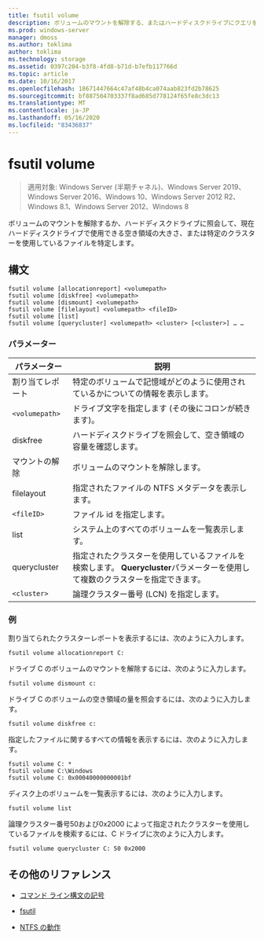 ```yaml
---
title: fsutil volume
description: ボリュームのマウントを解除する、またはハードディスクドライブにクエリを実行して、ハードディスクドライブ上で現在使用可能な空き領域の容量、または特定のクラスターを使用しているファイルを確認するには、fsutil volume コマンドの参照トピック。
ms.prod: windows-server
manager: dmoss
ms.author: toklima
author: toklima
ms.technology: storage
ms.assetid: 0397c204-b3f8-4fd8-b71d-b7efb117766d
ms.topic: article
ms.date: 10/16/2017
ms.openlocfilehash: 18671447664c47af48b4ca074aab823fd2b78625
ms.sourcegitcommit: bf887504703337f8ad685d778124f65fe8c3dc13
ms.translationtype: MT
ms.contentlocale: ja-JP
ms.lasthandoff: 05/16/2020
ms.locfileid: "83436837"
---
```

# <a name="fsutil-volume"></a>fsutil volume

> 適用対象: Windows Server (半期チャネル)、Windows Server 2019、Windows Server 2016、Windows 10、Windows Server 2012 R2、Windows 8.1、Windows Server 2012、Windows 8

ボリュームのマウントを解除するか、ハードディスクドライブに照会して、現在ハードディスクドライブで使用できる空き領域の大きさ、または特定のクラスターを使用しているファイルを特定します。

## <a name="syntax"></a>構文

```
fsutil volume [allocationreport] <volumepath>
fsutil volume [diskfree] <volumepath>
fsutil volume [dismount] <volumepath>
fsutil volume [filelayout] <volumepath> <fileID>
fsutil volume [list]
fsutil volume [querycluster] <volumepath> <cluster> [<cluster>] … …
```

### <a name="parameters"></a>パラメーター

| パラメーター | 説明 |
| --------- | ----------- |
| 割り当てレポート | 特定のボリュームで記憶域がどのように使用されているかについての情報を表示します。 |
| `<volumepath>` | ドライブ文字を指定します (その後にコロンが続きます)。 |
| diskfree | ハードディスクドライブを照会して、空き領域の容量を確認します。 |
| マウントの解除 | ボリュームのマウントを解除します。 |
| filelayout | 指定されたファイルの NTFS メタデータを表示します。 |
| `<fileID>` | ファイル id を指定します。 |
| list | システム上のすべてのボリュームを一覧表示します。 |
| querycluster | 指定されたクラスターを使用しているファイルを検索します。 **Querycluster**パラメーターを使用して複数のクラスターを指定できます。 |
| `<cluster>` | 論理クラスター番号 (LCN) を指定します。 |

### <a name="examples"></a>例

割り当てられたクラスターレポートを表示するには、次のように入力します。

```
fsutil volume allocationreport C:
```

ドライブ C のボリュームのマウントを解除するには、次のように入力します。

```
fsutil volume dismount c:
```

ドライブ C のボリュームの空き領域の量を照会するには、次のように入力します。

```
fsutil volume diskfree c:
```

指定したファイルに関するすべての情報を表示するには、次のように入力します。

```
fsutil volume C: *
fsutil volume C:\Windows
fsutil volume C: 0x00040000000001bf
```

ディスク上のボリュームを一覧表示するには、次のように入力します。

```
fsutil volume list
```

論理クラスター番号50および0x2000 によって指定されたクラスターを使用しているファイルを検索するには、C ドライブに次のように入力します。

```
fsutil volume querycluster C: 50 0x2000
```

## <a name="additional-references"></a>その他のリファレンス

- [コマンド ライン構文の記号](command-line-syntax-key.md)

- [fsutil](fsutil.md)

- [NTFS の動作](https://docs.microsoft.com/previous-versions/windows/it-pro/windows-server-2003/cc781134(v=ws.10))

